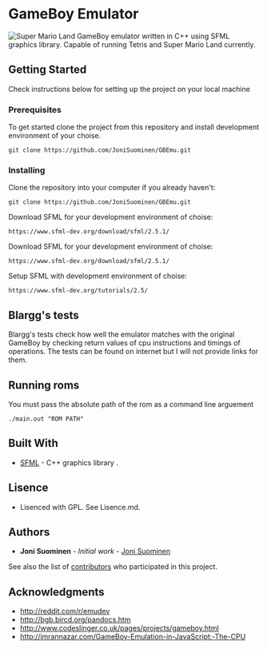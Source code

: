 # GameBoy Emulator
![Super Mario Land](https://i.imgur.com/XoIT385.gif)
GameBoy emulator written in C++ using SFML graphics library.
Capable of running Tetris and Super Mario Land currently.

## Getting Started

Check instructions below for setting up the project on your local machine

### Prerequisites

To get started clone the project from this repository and install
development environment of your choise.

```
git clone https://github.com/JoniSuominen/GBEmu.git
```

### Installing

Clone the repository into your computer if you already haven't: 

```
git clone https://github.com/JoniSuominen/GBEmu.git
```

Download SFML for your development environment of choise: 
```
https://www.sfml-dev.org/download/sfml/2.5.1/
```

Download SFML for your development environment of choise: 
```
https://www.sfml-dev.org/download/sfml/2.5.1/
```

Setup SFML with development environment of choise: 
```
https://www.sfml-dev.org/tutorials/2.5/
```

## Blargg's tests

Blargg's tests check how well the emulator matches
with the original GameBoy by checking return values of
cpu instructions and timings of operations.
The tests can be found on internet but I will not provide
links for them.

## Running roms
You must pass the absolute path of the rom as a command line arguement
```
./main.out "ROM PATH"
```


## Built With

* [SFML](https://www.sfml-dev.org/learn.php) - C++ graphics library
. 
## Lisence

* Lisenced with GPL. See Lisence.md.

## Authors

* **Joni Suominen** - *Initial work* - [Joni Suominen](https://github.com/JoniSuominen)

See also the list of [contributors](https://github.com/your/project/contributors) who participated in this project.

## Acknowledgments

* http://reddit.com/r/emudev
* http://bgb.bircd.org/pandocs.htm
* http://www.codeslinger.co.uk/pages/projects/gameboy.html
* http://imrannazar.com/GameBoy-Emulation-in-JavaScript:-The-CPU
